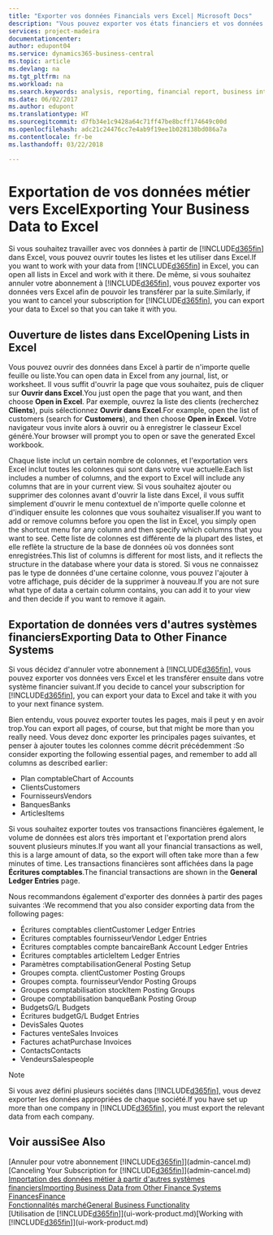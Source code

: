 ```yaml
---
title: "Exporter vos données Financials vers Excel| Microsoft Docs"
description: "Vous pouvez exporter vos états financiers et vos données de veille économique de Business Central vers Excel, ou ouvrir vos données Financials dans Excel."
services: project-madeira
documentationcenter: 
author: edupont04
ms.service: dynamics365-business-central
ms.topic: article
ms.devlang: na
ms.tgt_pltfrm: na
ms.workload: na
ms.search.keywords: analysis, reporting, financial report, business intelligence, BI, Excel
ms.date: 06/02/2017
ms.author: edupont
ms.translationtype: HT
ms.sourcegitcommit: d7fb34e1c9428a64c71ff47be8bcff174649c00d
ms.openlocfilehash: adc21c24476cc7e4ab9f19ee1b028138bd086a7a
ms.contentlocale: fr-be
ms.lasthandoff: 03/22/2018

---
```

# <a name="exporting-your-business-data-to-excel"></a><span data-ttu-id="1ae36-103">Exportation de vos données métier vers Excel</span><span class="sxs-lookup"><span data-stu-id="1ae36-103">Exporting Your Business Data to Excel</span></span>
<span data-ttu-id="1ae36-104">Si vous souhaitez travailler avec vos données à partir de [!INCLUDE[d365fin](includes/d365fin_md.md)] dans Excel, vous pouvez ouvrir toutes les listes et les utiliser dans Excel.</span><span class="sxs-lookup"><span data-stu-id="1ae36-104">If you want to work with your data from [!INCLUDE[d365fin](includes/d365fin_md.md)] in Excel, you can open all lists in Excel and work with it there.</span></span> <span data-ttu-id="1ae36-105">De même, si vous souhaitez annuler votre abonnement à [!INCLUDE[d365fin](includes/d365fin_md.md)], vous pouvez exporter vos données vers Excel afin de pouvoir les transférer par la suite.</span><span class="sxs-lookup"><span data-stu-id="1ae36-105">Similarly, if you want to cancel your subscription for [!INCLUDE[d365fin](includes/d365fin_md.md)], you can export your data to Excel so that you can take it with you.</span></span>

## <a name="opening-lists-in-excel"></a><span data-ttu-id="1ae36-106">Ouverture de listes dans Excel</span><span class="sxs-lookup"><span data-stu-id="1ae36-106">Opening Lists in Excel</span></span>
<span data-ttu-id="1ae36-107">Vous pouvez ouvrir des données dans Excel à partir de n'importe quelle feuille ou liste.</span><span class="sxs-lookup"><span data-stu-id="1ae36-107">You can open data in Excel from any journal, list, or worksheet.</span></span> <span data-ttu-id="1ae36-108">Il vous suffit d'ouvrir la page que vous souhaitez, puis de cliquer sur **Ouvrir dans Excel**.</span><span class="sxs-lookup"><span data-stu-id="1ae36-108">You just open the page that you want, and then choose **Open in Excel**.</span></span> <span data-ttu-id="1ae36-109">Par exemple, ouvrez la liste des clients (recherchez **Clients**), puis sélectionnez **Ouvrir dans Excel**.</span><span class="sxs-lookup"><span data-stu-id="1ae36-109">For example, open the list of customers (search for **Customers**), and then choose **Open in Excel**.</span></span> <span data-ttu-id="1ae36-110">Votre navigateur vous invite alors à ouvrir ou à enregistrer le classeur Excel généré.</span><span class="sxs-lookup"><span data-stu-id="1ae36-110">Your browser will prompt you to open or save the generated Excel workbook.</span></span>  

<span data-ttu-id="1ae36-111">Chaque liste inclut un certain nombre de colonnes, et l'exportation vers Excel inclut toutes les colonnes qui sont dans votre vue actuelle.</span><span class="sxs-lookup"><span data-stu-id="1ae36-111">Each list includes a number of columns, and the export to Excel will include any columns that are in your current view.</span></span> <span data-ttu-id="1ae36-112">Si vous souhaitez ajouter ou supprimer des colonnes avant d'ouvrir la liste dans Excel, il vous suffit simplement d'ouvrir le menu contextuel de n'importe quelle colonne et d'indiquer ensuite les colonnes que vous souhaitez visualiser.</span><span class="sxs-lookup"><span data-stu-id="1ae36-112">If you want to add or remove columns before you open the list in Excel, you simply open the shortcut menu for any column and then specify which columns that you want to see.</span></span> <span data-ttu-id="1ae36-113">Cette liste de colonnes est différente de la plupart des listes, et elle reflète la structure de la base de données où vos données sont enregistrées.</span><span class="sxs-lookup"><span data-stu-id="1ae36-113">This list of columns is different for most lists, and it reflects the structure in the database where your data is stored.</span></span> <span data-ttu-id="1ae36-114">Si vous ne connaissez pas le type de données d'une certaine colonne, vous pouvez l'ajouter à votre affichage, puis décider de la supprimer à nouveau.</span><span class="sxs-lookup"><span data-stu-id="1ae36-114">If you are not sure what type of data a certain column contains, you can add it to your view and then decide if you want to remove it again.</span></span>  

## <a name="exporting-data-to-other-finance-systems"></a><span data-ttu-id="1ae36-115">Exportation de données vers d'autres systèmes financiers</span><span class="sxs-lookup"><span data-stu-id="1ae36-115">Exporting Data to Other Finance Systems</span></span>
<span data-ttu-id="1ae36-116">Si vous décidez d'annuler votre abonnement à [!INCLUDE[d365fin](includes/d365fin_md.md)], vous pouvez exporter vos données vers Excel et les transférer ensuite dans votre système financier suivant.</span><span class="sxs-lookup"><span data-stu-id="1ae36-116">If you decide to cancel your subscription for [!INCLUDE[d365fin](includes/d365fin_md.md)], you can export your data to Excel and take it with you to your next finance system.</span></span>  

<span data-ttu-id="1ae36-117">Bien entendu, vous pouvez exporter toutes les pages, mais il peut y en avoir trop.</span><span class="sxs-lookup"><span data-stu-id="1ae36-117">You can export all pages, of course, but that might be more than you really need.</span></span> <span data-ttu-id="1ae36-118">Vous devez donc exporter les principales pages suivantes, et penser à ajouter toutes les colonnes comme décrit précédemment :</span><span class="sxs-lookup"><span data-stu-id="1ae36-118">So consider exporting the following essential pages, and remember to add all columns as described earlier:</span></span>  

* <span data-ttu-id="1ae36-119">Plan comptable</span><span class="sxs-lookup"><span data-stu-id="1ae36-119">Chart of Accounts</span></span>  
* <span data-ttu-id="1ae36-120">Clients</span><span class="sxs-lookup"><span data-stu-id="1ae36-120">Customers</span></span>  
* <span data-ttu-id="1ae36-121">Fournisseurs</span><span class="sxs-lookup"><span data-stu-id="1ae36-121">Vendors</span></span>  
* <span data-ttu-id="1ae36-122">Banques</span><span class="sxs-lookup"><span data-stu-id="1ae36-122">Banks</span></span>  
* <span data-ttu-id="1ae36-123">Articles</span><span class="sxs-lookup"><span data-stu-id="1ae36-123">Items</span></span>  

<span data-ttu-id="1ae36-124">Si vous souhaitez exporter toutes vos transactions financières également, le volume de données est alors très important et l'exportation prend alors souvent plusieurs minutes.</span><span class="sxs-lookup"><span data-stu-id="1ae36-124">If you want all your financial transactions as well, this is a large amount of data, so the export will often take more than a few minutes of time.</span></span> <span data-ttu-id="1ae36-125">Les transactions financières sont affichées dans la page **Écritures comptables**.</span><span class="sxs-lookup"><span data-stu-id="1ae36-125">The financial transactions are shown in the **General Ledger Entries** page.</span></span>  

<span data-ttu-id="1ae36-126">Nous recommandons également d'exporter des données à partir des pages suivantes :</span><span class="sxs-lookup"><span data-stu-id="1ae36-126">We recommend that you also consider exporting data from the following pages:</span></span>  

* <span data-ttu-id="1ae36-127">Écritures comptables client</span><span class="sxs-lookup"><span data-stu-id="1ae36-127">Customer Ledger Entries</span></span>  
* <span data-ttu-id="1ae36-128">Écritures comptables fournisseur</span><span class="sxs-lookup"><span data-stu-id="1ae36-128">Vendor Ledger Entries</span></span>  
* <span data-ttu-id="1ae36-129">Écritures comptables compte bancaire</span><span class="sxs-lookup"><span data-stu-id="1ae36-129">Bank Account Ledger Entries</span></span>  
* <span data-ttu-id="1ae36-130">Écritures comptables article</span><span class="sxs-lookup"><span data-stu-id="1ae36-130">Item Ledger Entries</span></span>  
* <span data-ttu-id="1ae36-131">Paramètres comptabilisation</span><span class="sxs-lookup"><span data-stu-id="1ae36-131">General Posting Setup</span></span>  
* <span data-ttu-id="1ae36-132">Groupes compta. client</span><span class="sxs-lookup"><span data-stu-id="1ae36-132">Customer Posting Groups</span></span>  
* <span data-ttu-id="1ae36-133">Groupes compta. fournisseur</span><span class="sxs-lookup"><span data-stu-id="1ae36-133">Vendor Posting Groups</span></span>  
* <span data-ttu-id="1ae36-134">Groupes comptabilisation stock</span><span class="sxs-lookup"><span data-stu-id="1ae36-134">Item Posting Groups</span></span>  
* <span data-ttu-id="1ae36-135">Groupe comptabilisation banque</span><span class="sxs-lookup"><span data-stu-id="1ae36-135">Bank Posting Group</span></span>  
* <span data-ttu-id="1ae36-136">Budgets</span><span class="sxs-lookup"><span data-stu-id="1ae36-136">G/L Budgets</span></span>  
* <span data-ttu-id="1ae36-137">Écritures budget</span><span class="sxs-lookup"><span data-stu-id="1ae36-137">G/L Budget Entries</span></span>  
* <span data-ttu-id="1ae36-138">Devis</span><span class="sxs-lookup"><span data-stu-id="1ae36-138">Sales Quotes</span></span>  
* <span data-ttu-id="1ae36-139">Factures vente</span><span class="sxs-lookup"><span data-stu-id="1ae36-139">Sales Invoices</span></span>  
* <span data-ttu-id="1ae36-140">Factures achat</span><span class="sxs-lookup"><span data-stu-id="1ae36-140">Purchase Invoices</span></span>  
* <span data-ttu-id="1ae36-141">Contacts</span><span class="sxs-lookup"><span data-stu-id="1ae36-141">Contacts</span></span>  
* <span data-ttu-id="1ae36-142">Vendeurs</span><span class="sxs-lookup"><span data-stu-id="1ae36-142">Salespeople</span></span>  

> [!NOTE]  
>   <span data-ttu-id="1ae36-143">Si vous avez défini plusieurs sociétés dans [!INCLUDE[d365fin](includes/d365fin_md.md)], vous devez exporter les données appropriées de chaque société.</span><span class="sxs-lookup"><span data-stu-id="1ae36-143">If you have set up more than one company in [!INCLUDE[d365fin](includes/d365fin_md.md)], you must export the relevant data from each company.</span></span>

## <a name="see-also"></a><span data-ttu-id="1ae36-144">Voir aussi</span><span class="sxs-lookup"><span data-stu-id="1ae36-144">See Also</span></span>
<span data-ttu-id="1ae36-145">[Annuler pour votre abonnement [!INCLUDE[d365fin](includes/d365fin_md.md)]](admin-cancel.md)</span><span class="sxs-lookup"><span data-stu-id="1ae36-145">[Canceling Your Subscription for [!INCLUDE[d365fin](includes/d365fin_md.md)]](admin-cancel.md)</span></span>  
[<span data-ttu-id="1ae36-146">Importation des données métier à partir d'autres systèmes financiers</span><span class="sxs-lookup"><span data-stu-id="1ae36-146">Importing Business Data from Other Finance Systems</span></span>](upload-data.md)  
[<span data-ttu-id="1ae36-147">Finances</span><span class="sxs-lookup"><span data-stu-id="1ae36-147">Finance</span></span>](finance.md)  
[<span data-ttu-id="1ae36-148">Fonctionnalités marché</span><span class="sxs-lookup"><span data-stu-id="1ae36-148">General Business Functionality</span></span>](ui-across-business-areas.md)  
<span data-ttu-id="1ae36-149">[Utilisation de [!INCLUDE[d365fin](includes/d365fin_md.md)]](ui-work-product.md)</span><span class="sxs-lookup"><span data-stu-id="1ae36-149">[Working with [!INCLUDE[d365fin](includes/d365fin_md.md)]](ui-work-product.md)</span></span>  

